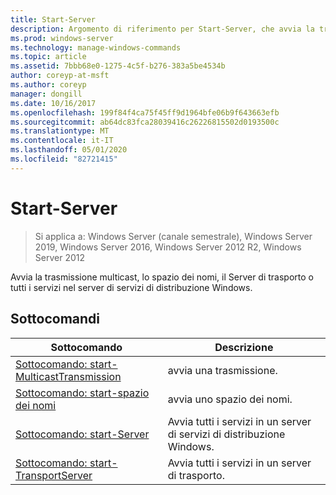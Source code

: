 ```yaml
---
title: Start-Server
description: Argomento di riferimento per Start-Server, che avvia la trasmissione multicast, lo spazio dei nomi, il server di trasporto o tutti i servizi nel server di servizi di distribuzione Windows.
ms.prod: windows-server
ms.technology: manage-windows-commands
ms.topic: article
ms.assetid: 7bbb68e0-1275-4c5f-b276-383a5be4534b
author: coreyp-at-msft
ms.author: coreyp
manager: dongill
ms.date: 10/16/2017
ms.openlocfilehash: 199f84f4ca75f45ff9d1964bfe06b9f643663efb
ms.sourcegitcommit: ab64dc83fca28039416c26226815502d0193500c
ms.translationtype: MT
ms.contentlocale: it-IT
ms.lasthandoff: 05/01/2020
ms.locfileid: "82721415"
---
```

# <a name="start-server"></a>Start-Server

> Si applica a: Windows Server (canale semestrale), Windows Server 2019, Windows Server 2016, Windows Server 2012 R2, Windows Server 2012

Avvia la trasmissione multicast, lo spazio dei nomi, il Server di trasporto o tutti i servizi nel server di servizi di distribuzione Windows.

## <a name="subcommands"></a>Sottocomandi
|Sottocomando|Descrizione|
|-------|--------|
|[Sottocomando: start-MulticastTransmission](subcommand-start-multicasttransmission.md)|avvia una trasmissione.|
|[Sottocomando: start-spazio dei nomi](subcommand-start-namespace.md)|avvia uno spazio dei nomi.|
|[Sottocomando: start-Server](subcommand-start-server.md)|Avvia tutti i servizi in un server di servizi di distribuzione Windows.|
|[Sottocomando: start-TransportServer](subcommand-start-transportserver.md)|Avvia tutti i servizi in un server di trasporto.|
